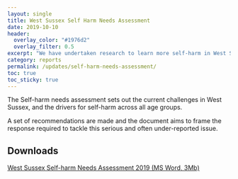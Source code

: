 ```yaml
---
layout: single
title: West Sussex Self Harm Needs Assessment
date: 2019-10-10
header: 
  overlay_color: "#1976d2"
  overlay_filter: 0.5
excerpt: "We have undertaken research to learn more self-harm in West Sussex."
category: reports
permalink: /updates/self-harm-needs-assessment/
toc: true
toc_sticky: true
---
```


The Self-harm needs assessment sets out the current challenges in West Sussex, and the drivers for self-harm across all age groups.

A set of recommendations are made and the document aims to frame the response required to tackle this serious and often under-reported issue.

## Downloads

[West Sussex Self-harm Needs Assessment 2019 (MS Word, 3Mb)](/assets/reports/West-Sussex-Self-Harm-Needs-Assessment-2019.docx)
